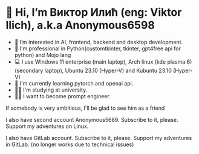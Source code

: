 # 👋 Hi, I’m Виктор Илић (eng: Viktor Ilich), a.k.a Anonymous6598
- 👀 I’m interested in AI, frontend, backend and desktop development.
- 🦾 I'm professional in Python(customtkinter, tkinter, gpt4free api for python) and Mojo lang
- 💻 I use Windows 11 enterprise (main laptop), Arch linux (kde plasma 6) (secondary laptop), Ubuntu 23.10 (Hyper-V) and Kubuntu 23.10 (Hyper-V)
- 📝 I'm currently learning pytorch and openai api.
- 🧑‍🎓 I'm studying at university.
- 🧑‍💻 I want to become prompt engineer.

If somebody is very ambitious, I'll be glad to see him as a friend

I also have second account Anonymous5689. Subscribe to it, please. Support my adventures on Linux.

I also have GitLab account. Subscribe to it, please. Support my adventures in GitLab. (no longer works due to technical issues)
